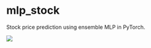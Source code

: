 # mlp_stock
Stock price prediction using ensemble MLP in PyTorch.


![](https://github.com/melissa135/mlp_stock/blob/master/asset.png) 
